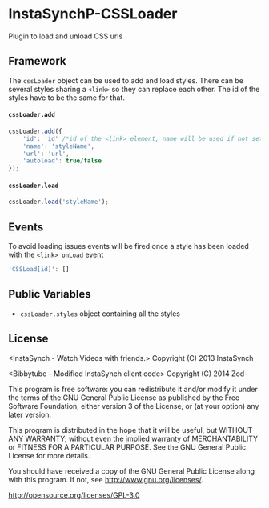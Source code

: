InstaSynchP-CSSLoader
=====================

Plugin to load and unload CSS urls

Framework
---------
The `cssLoader` object can be used to add and load styles. There can be several styles sharing a `<link>` so they can replace each other.
The id of the styles have to be the same for that.

#### `cssLoader.add`
```javascript
cssLoader.add({
    'id': 'id' /*id of the <link> element, name will be used if not set*/
    'name': 'styleName',
    'url': 'url',
    'autoload': true/false
});
```
#### `cssLoader.load`
```javascript
cssLoader.load('styleName');
```
Events
------
To avoid loading issues events will be fired once a style has been loaded with the `<link> onLoad` event
```javascript
'CSSLoad[id]': []
```

Public Variables
---------
* `cssLoader.styles` object containing all the styles

License
-----------
<InstaSynch - Watch Videos with friends.>
Copyright (C) 2013  InstaSynch

<Bibbytube - Modified InstaSynch client code>
Copyright (C) 2014  Zod-

This program is free software: you can redistribute it and/or modify
it under the terms of the GNU General Public License as published by
the Free Software Foundation, either version 3 of the License, or
(at your option) any later version.

This program is distributed in the hope that it will be useful,
but WITHOUT ANY WARRANTY; without even the implied warranty of
MERCHANTABILITY or FITNESS FOR A PARTICULAR PURPOSE.  See the
GNU General Public License for more details.

You should have received a copy of the GNU General Public License
along with this program.  If not, see <http://www.gnu.org/licenses/>.

http://opensource.org/licenses/GPL-3.0
